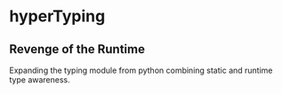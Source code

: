 # hyperTyping
## Revenge of the Runtime
Expanding the typing module from python combining static and runtime type awareness.
